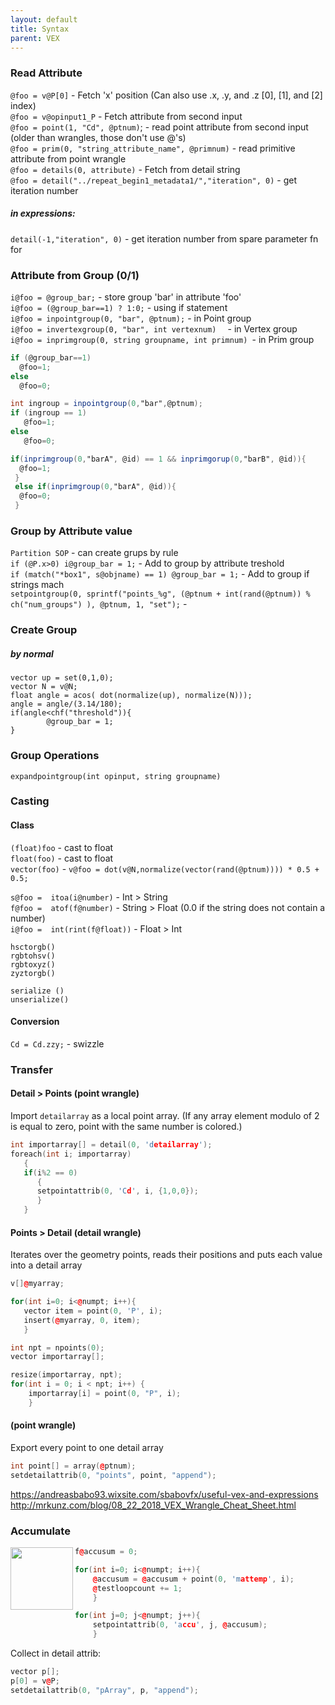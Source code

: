 ```yaml
---
layout: default
title: Syntax
parent: VEX
---
```



### Read Attribute
`@foo = v@P[0]` - Fetch 'x' position   (Can also use .x, .y, and .z  [0], [1], and [2] index)  
`@foo = v@opinput1_P` - Fetch attribute from second input  
`@foo = point(1, "Cd", @ptnum)`; - read point attribute from second input (older than wrangles, those don't use @'s)  
`@foo = prim(0, "string_attribute_name", @primnum)` - read primitive attribute from point wrangle     
`@foo = details(0, attribute)` -  Fetch from detail string    
`@foo = detail("../repeat_begin1_metadata1/","iteration", 0)` - get iteration number      

##### in expressions:   
`detail(-1,"iteration", 0)` - get iteration number from spare parameter fn for   


### Attribute from Group (0/1)
`i@foo = @group_bar;` - store group 'bar' in attribute 'foo'  
`i@foo = (@group_bar==1) ? 1:0;` - using if statement  
`i@foo = inpointgroup(0, "bar", @ptnum);` -  in Point group     
`i@foo = invertexgroup(0, "bar", int vertexnum)  ` - in Vertex group          
`i@foo = inprimgroup(0, string groupname, int primnum) `- in Prim group    

```glsl
if (@group_bar==1)
  @foo=1;
else
  @foo=0;
```
```glsl
int ingroup = inpointgroup(0,"bar",@ptnum);
if (ingroup == 1)
   @foo=1;
else
   @foo=0;
```

```glsl
if(inprimgroup(0,"barA", @id) == 1 && inprimgorup(0,"barB", @id)){
  @foo=1;
 }
 else if(inprimgroup(0,"barA", @id)){
  @foo=0;
 }
```



###  Group by Attribute value
`Partition SOP` - can create grups by rule  
`if (@P.x>0) i@group_bar = 1;` - Add to group by attribute treshold     
`if (match("*box1", s@objname) == 1) @group_bar = 1;` - Add to group if strings mach   
`setpointgroup(0, sprintf("points_%g", (@ptnum + int(rand(@ptnum)) % ch("num_groups") ), @ptnum, 1, "set");` -   




### Create Group
##### by normal
```
vector up = set(0,1,0);
vector N = v@N;
float angle = acos( dot(normalize(up), normalize(N)));
angle = angle/(3.14/180);
if(angle<chf("threshold")){
        @group_bar = 1;
}
```

### Group Operations

`expandpointgroup(int opinput, string groupname)`   





### Casting

#### Class
`(float)foo` - cast to float  
`float(foo)`  - cast to float  
`vector(foo)` -  `v@foo = dot(v@N,normalize(vector(rand(@ptnum)))) * 0.5 + 0.5;`    

`s@foo =  itoa(i@number)` - Int > String   
`f@foo =  atof(f@number)` - String > Float (0.0 if the string does not contain a number)    
`i@foo =  int(rint(f@float))` - Float > Int        

`hsctorgb()`  
`rgbtohsv()`  
`rgbtoxyz()`  
`zyztorgb()`  

`serialize ()`  
`unserialize()`  

#### Conversion
`Cd = Cd.zzy;` - swizzle  

### Transfer
#### Detail > Points (point wrangle)
Import `detailarray` as a local point array.
(If any array element modulo of 2  is equal to zero,
point with the same number is colored.)
```cpp
int importarray[] = detail(0, 'detailarray');
foreach(int i; importarray)
   {
   if(i%2 == 0)
      {
      setpointattrib(0, 'Cd', i, {1,0,0});
      }
   }
```
#### Points > Detail (detail wrangle)
Iterates over the geometry points, reads their positions  and puts each value into a detail array   
```cpp
v[]@myarray;

for(int i=0; i<@numpt; i++){
   vector item = point(0, 'P', i);
   insert(@myarray, 0, item);
   }
```
```cpp
int npt = npoints(0);
vector importarray[];

resize(importarray, npt);
for(int i = 0; i < npt; i++) {
    importarray[i] = point(0, "P", i);
    }
```
#### (point wrangle)
Export every point to one detail array
```cpp
int point[] = array(@ptnum);
setdetailattrib(0, "points", point, "append");
```
https://andreasbabo93.wixsite.com/sbabovfx/useful-vex-and-expressions             
http://mrkunz.com/blog/08_22_2018_VEX_Wrangle_Cheat_Sheet.html






### Accumulate
<img align="left" width="100" height="100" src="">

```cpp
f@accusum = 0;

for(int i=0; i<@numpt; i++){
    @accusum = @accusum + point(0, 'mattemp', i);
    @testloopcount += 1;
    }

for(int j=0; j<@numpt; j++){
    setpointattrib(0, 'accu', j, @accusum);
    }
```

Collect in detail attrib:
```cpp
vector p[];
p[0] = v@P;
setdetailattrib(0, "pArray", p, "append");
```
